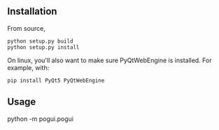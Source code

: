 ## Installation

From source,
```
python setup.py build
python setup.py install
```

On linux, you'll also want to make sure PyQtWebEngine is installed. For example, with:
```
pip install PyQt5 PyQtWebEngine
```

## Usage

python -m pogui.pogui
